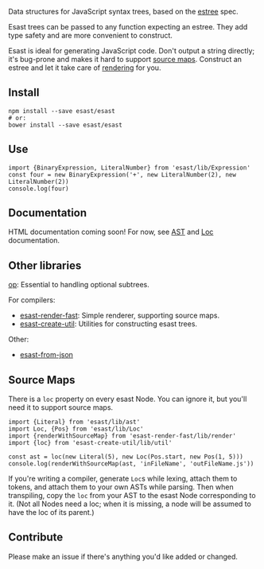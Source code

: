Data structures for JavaScript syntax trees, based on the [estree](https://github.com/estree/estree) spec.

Esast trees can be passed to any function expecting an estree.
They add type safety and are more convenient to construct.

Esast is ideal for generating JavaScript code.
Don't output a string directly; it's bug-prone and makes it hard to support [source maps](https://github.com/mozilla/source-map). Construct an estree and let it take care of [rendering](https://github.com/esast/esast-render-fast) for you.


## Install

	npm install --save esast/esast
	# or:
	bower install --save esast/esast


## Use

	import {BinaryExpression, LiteralNumber} from 'esast/lib/Expression'
	const four = new BinaryExpression('+', new LiteralNumber(2), new LiteralNumber(2))
	console.log(four)


## Documentation

HTML documentation coming soon!
For now, see [AST](https://github.com/esast/esast/blob/master/src/ast.ts) and [Loc](https://github.com/esast/esast/blob/master/src/Loc.ts) documentation.


## Other libraries

[op](https://github.com/esast/op): Essential to handling optional subtrees.

For compilers:
* [esast-render-fast](https://github.com/esast/esast-render-fast): Simple renderer, supporting source maps.
* [esast-create-util](https://github.com/esast/esast-create-util): Utilities for constructing esast trees.

Other:
* [esast-from-json](https://github.com/esast/esast-from-json)


## Source Maps

There is a `loc` property on every esast Node.
You can ignore it, but you'll need it to support source maps.

	import {Literal} from 'esast/lib/ast'
	import Loc, {Pos} from 'esast/lib/Loc'
	import {renderWithSourceMap} from 'esast-render-fast/lib/render'
	import {loc} from 'esast-create-util/lib/util'

	const ast = loc(new Literal(5), new Loc(Pos.start, new Pos(1, 5)))
	console.log(renderWithSourceMap(ast, 'inFileName', 'outFileName.js'))

If you're writing a compiler, generate `Loc`s while lexing, attach them to tokens, and attach them to your own ASTs while parsing.
Then when transpiling, copy the `loc` from your AST to the esast Node corresponding to it.
(Not all Nodes need a loc; when it is missing, a node will be assumed to have the loc of its parent.)


## Contribute

Please make an issue if there's anything you'd like added or changed.
